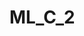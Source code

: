 # ML_C_2

<script src="https://gist.github.com/Pedro-Martinez-UdeA/7cb76cfe15dad11643d7d41299a93a03.js"></script>
